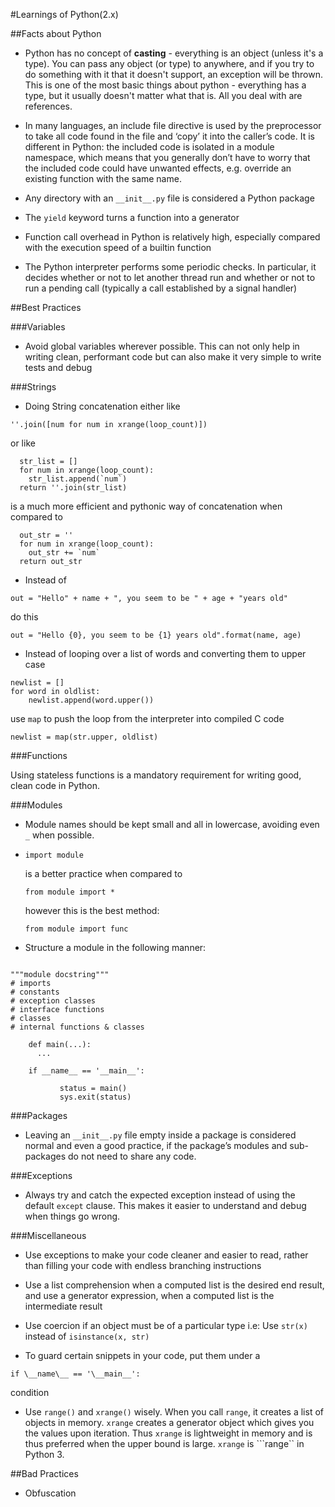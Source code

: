 #Learnings of Python(2.x)

##Facts about Python
* Python has no concept of **casting** - everything is an object (unless it's a type). You can pass any object (or type) to anywhere, and if you try to do something with it that it doesn't support, an exception will be thrown. This is one of the most basic things about python - everything has a type, but it usually doesn't matter what that is. All you deal with are references.

* In many languages, an include file directive is used by the preprocessor to take all code found in the file and ‘copy’ it into the caller’s code. It is different in Python: the included code is isolated in a module namespace, which means that you generally don’t have to worry that the included code could have unwanted effects, e.g. override an existing function with the same name.

* Any directory with an `__init__.py` file is considered a Python package

* The `yield` keyword turns a function into a generator

* Function call overhead in Python is relatively high, especially compared with the execution speed of a builtin function

* The Python interpreter performs some periodic checks. In particular, it decides whether or not to let another thread run and whether or not to run a pending call (typically a call established by a signal handler)


##Best Practices

###Variables

* Avoid global variables wherever possible. This can not only help in writing clean, performant code but can also make it very simple to write tests and debug

###Strings

* Doing String concatenation either like 
<pre><code>''.join([num for num in xrange(loop_count)])</code></pre>
or like
<pre><code>  str_list = []
  for num in xrange(loop_count):
    str_list.append(`num`)
  return ''.join(str_list)
</code></pre>
is a much more efficient and pythonic way of concatenation when compared to
<pre><code>  out_str = ''
  for num in xrange(loop_count):
    out_str += `num`
  return out_str
</code></pre>

* Instead of 
<pre><code>out = "Hello" + name + ", you seem to be " + age + "years old"</code></pre>
do this 
<pre><code>out = "Hello {0}, you seem to be {1} years old".format(name, age)</code></pre>

* Instead of looping over a list of words and converting them to upper case
<pre><code>newlist = []
for word in oldlist:
    newlist.append(word.upper())
</code></pre>
use ```map``` to push the loop from the interpreter into compiled C code
<pre><code>newlist = map(str.upper, oldlist)</code></pre>

###Functions

Using stateless functions is a mandatory requirement for writing good, clean code in Python.

###Modules

* Module names should be kept small and all in lowercase, avoiding even 	  `_` when possible.


*	<pre><code>import module</code></pre> is a better practice when compared to <pre><code>from module import *</code></pre> however this is the best method: <pre><code>from module import func</code></pre>

* Structure a module in the following manner:
<pre><code>
"""module docstring"""
# imports
# constants
# exception classes
# interface functions
# classes
# internal functions & classes

    def main(...):
  	  ...

	if __name__ == '__main__':

    	   status = main()
    	   sys.exit(status)
</code></pre>

###Packages

* Leaving an `__init__.py` file empty inside a package is considered normal and even a good practice, if the package’s modules and sub-packages do not need to share any code.

###Exceptions

* Always try and catch the expected exception instead of using the default ```except``` clause. This makes it easier to understand and debug when things go wrong.

###Miscellaneous

* Use exceptions to make your code cleaner and easier to read, rather than filling your code with endless branching instructions

* Use a list comprehension when a computed list is the desired end result, and use a generator expression, when a computed list is the intermediate result

* Use coercion if an object must be of a particular type i.e:
Use `str(x)` instead of `isinstance(x, str)`

* To guard certain snippets in your code, put them under a
<pre><code>if \__name\__ == '\__main__':</code></pre> condition

* Use ```range()``` and ```xrange()``` wisely.  When you call ```range```, it creates a list of objects in memory. ```xrange``` creates a generator object which gives you the values upon iteration. Thus ```xrange``` is lightweight in memory and is thus preferred when the upper bound is large. ```xrange``` is ```range`` in Python 3.


##Bad Practices

* Obfuscation
